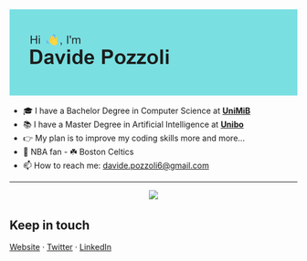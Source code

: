 <img src="header.png">

<!--
**treyvian/treyvian** is a ✨ _special_ ✨ repository because its `README.md` (this file) appears on your GitHub profile.

Here are some ideas to get you started:

- 🔭 I’m currently working on ...
- 🌱 I’m currently learning ...
- 👯 I’m looking to collaborate on ...
- 🤔 I’m looking for help with ...
- 💬 Ask me about ...
- 📫 How to reach me: ...
- 😄 Pronouns: ...
- ⚡ Fun fact: ...
-->

- 🎓 I have a Bachelor Degree in Computer Science at **[UniMiB](https://www.unimib.it/)**
- 📚 I have a Master Degree in Artificial Intelligence at **[Unibo](https://www.unibo.it)**
- 👉 My plan is to improve my coding skills more and more...
- 🏀 NBA fan - ☘️ Boston Celtics
- 📫 How to reach me: davide.pozzoli6@gmail.com

--------------------------------------------------------------------------------------------------------------------------------------
<!--
<p align="center">
  <img width="600em" align="center" src="https://github-readme-stats.vercel.app/api?username=treyvian&show_icons=true&locale=en&theme=dark"                alt="treyvian"/>
</p>
-->


<p align="center"> 
  <img width="600em" src="https://github-readme-stats.vercel.app/api/top-langs/?username=treyvian&layout=compact&langs_count=999&include_all_commits=true&hide_progress=true&hide_border=true&theme=dark&hide=">
</p>

## Keep in touch
[Website](https://treyvian.github.io/) · [Twitter](https://twitter.com/davide_pozzoli) · [LinkedIn](https://www.linkedin.com/in/davide-pozzoli-573324219/)
